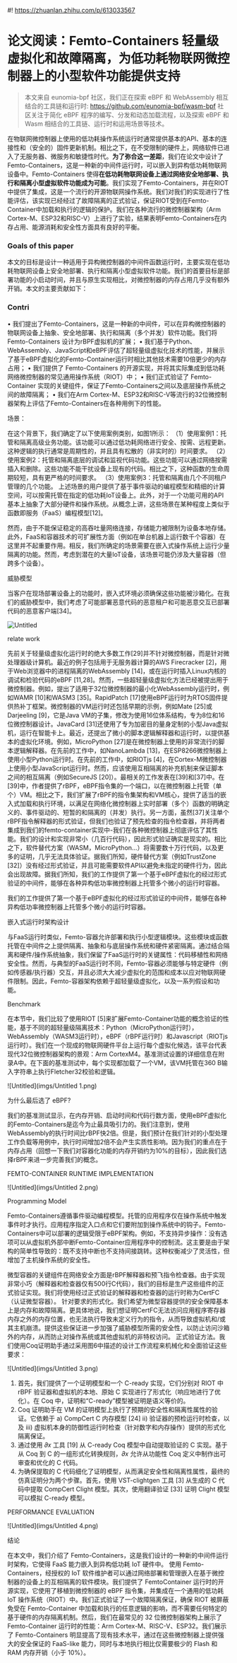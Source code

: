 #! https://zhuanlan.zhihu.com/p/613033567
# 论文阅读：Femto-Containers 轻量级虚拟化和故障隔离，为低功耗物联网微控制器上的小型软件功能提供支持

> 本文来自 eunomia-bpf 社区，我们正在探索 eBPF 和 WebAssembly 相互结合的工具链和运行时: <https://github.com/eunomia-bpf/wasm-bpf> 社区关注于简化 eBPF 程序的编写、分发和动态加载流程，以及探索 eBPF 和 Wasm 相结合的工具链、运行时和运用场景等技术。

在物联网微控制器上使用的低功耗操作系统运行时通常提供基本的API、基本的连接性和（安全的）固件更新机制。相比之下，在不受限制的硬件上，网络软件已进入了无服务器、微服务和敏捷性时代。**为了弥合这一差距**，我们在论文中设计了 Femto-Containers，这是一种新的中间件运行时，可以嵌入到异构低功耗物联网设备中。Femto-Containers 使得**在低功耗物联网设备上通过网络安全地部署、执行和隔离小型虚拟软件功能成为可能**。我们实现了Femto-Containers，并在RIOT中提供了集成，这是一个流行的开源物联网操作系统。我们对我们的实现进行了性能评估，该实现已经经过了故障隔离的正式验证，保证RIOT受到在Femto-Container中加载和执行的逻辑的保护。我们在各种流行的微控制器架构（Arm Cortex-M、ESP32和RISC-V）上进行了实验，结果表明Femto-Containers在内存占用、能源消耗和安全性方面具有良好的平衡。

### Goals of this paper

本文的目标是设计一种适用于异构微控制器的中间件函数运行时，主要实现在低功耗物联网设备上安全地部署、执行和隔离小型虚拟软件功能。我们的首要目标是部署功能的小启动时间，并且与原生实现相比，对微控制器的内存占用几乎没有额外开销。本文的主要贡献如下：

### Contri

• 我们提出了Femto-Containers，这是一种新的中间件，可以在异构微控制器的物联网设备上抽象、安全地部署、执行和隔离（多个并发）软件功能。我们将 Femto-Containers 设计为rBPF虚拟机的扩展；
• 我们基于Python、WebAssembly、JavaScript和eBPF评估了超轻量级虚拟化技术的性能，并展示了基于eBPF虚拟化的Femto-Container运行时相比其他技术需要10倍更少的内存占用；
• 我们提供了 Femto-Containers 的开源实现，并将其实际集成到低功耗网络微控制器的常见通用操作系统（RIOT）中；
• 我们正式验证了 Femto-Container 实现的关键组件，保证了Femto-Containers之间以及底层操作系统之间的故障隔离；
• 我们在Arm Cortex-M、ESP32和RISC-V等流行的32位微控制器架构上评估了Femto-Containers在各种用例下的性能。

场景：

在这个背景下，我们确定了以下使用案例类别，如图1所示：
（1）使用案例1：托管和隔离高级业务功能。该功能可以通过低功耗网络进行安全、按需、远程更新。这种逻辑的执行通常是周期性的，并且具有松散的（非实时的）时间要求。
（2）使用案例2：托管和隔离底层的调试和监视代码功能。这些功能可以通过网络按需插入和删除。这些功能不能干扰设备上现有的代码。相比之下，这种函数的生命周期较短，具有更严格的时间要求。
（3）使用案例3：托管和隔离由几个不同租户管理的几个功能。
上述场景的用户提供了基于事件驱动的编程模型和精细的计算空间，可以按需托管在指定的低功耗IoT设备上。此外，对于一个功能可用的API基本上抽象了大部分硬件和操作系统。从概念上讲，这些场景在某种程度上类似于函数即服务（FaaS）编程模型[12]。

然而，由于不能保证稳定的高吞吐量网络连接，存储能力被限制为设备本地存储。此外，FaaS和容器技术的可扩展性方面（例如在单台机器上运行数千个容器）在这里并不起重要作用。相反，我们所确定的场景需要在嵌入式操作系统上运行少量隔离的功能。然而，考虑到潜在的大量IoT设备，该场景可能仍涉及大量容器（但跨多个设备）。

威胁模型

当客户在现场部署设备上的功能时，嵌入式环境必须确保这些功能被沙箱化。在我们的威胁模型中，我们考虑了可能部署恶意代码的恶意租户和可能恶意交互已部署代码的恶意客户端[34]。

![Untitled](imgs/Untitled.png)

relate work

先前关于轻量级虚拟化运行时的绝大多数工作[29]并不针对微控制器，而是针对微处理器级计算机。最近的例子包括用于无服务器计算的AWS Firecracker [2]，用于Web浏览器中的进程隔离的WebAssembly [14]，或在运行时插入Linux内核的调试和检验代码的eBPF [11,28]。然而，一些超轻量级虚拟化方法已经被提出用于微控制器。例如，提出了适用于32位微控制器的最小化WebAssembly运行时，例如WAMR [10]和WASM3 [35]。RapidPatch [17]使用eBPF运行时为RTOS固件提供热补丁框架。微控制器的VM运行时还包括早期的示例，例如Mate [25]或Darjeeling [9]，它是Java VM的子集，修改为使用16位体系结构，专为8位和16位微控制器设计。JavaCard [31]还使用了专为加密目的量身定制的小型Java虚拟机，运行在智能卡上。最近，还提出了微小的脚本逻辑解释器和运行时，以提供基本的虚拟化环境。例如，MicroPython [27]是在微控制器上使用的非常流行的脚本逻辑解释器。在先前的工作中，如NanoLambda [13]，在ESP8266微控制器上使用小型Python运行时。在先前的工作中，如RIOTjs [4]，在Cortex-M微控制器上使用小型JavaScript运行时。然而，应该使用互相隔离的补充机制来保证脚本之间的相互隔离（例如SecureJS [20]）。最相关的工作发表在[39]和[37]中。在[39]中，作者提供了rBPF，eBPF指令集的一个端口，以在微控制器上托管（单个）VM。相比之下，我们扩展了rBPF的指令集架构和VM核心，提供了适当的嵌入式加载和执行环境，以满足在网络化微控制器上实时部署（多个）函数的明确定义的、事件驱动的、短暂的和隔离的（并发）执行。另一方面，虽然[37]关注单个rBPF指令解释器的形式验证，但我们也验证了预先检查的指令检查器，并将两者集成到我们的femto-container实现中-我们在各种微控制器上彻底评估了其性能。我们的设计和实现非常小（几百行代码），因此形式验证确实是现实的。相比之下，软件替代方案（WASM，MicroPython...）将需要数十万行代码，以及更多的证明，几乎无法具体验证。据我们所知，硬件替代方案（例如TrustZone [32]）没有经过形式验证，并且可能需要软件API以避免未指定的硬件行为，因此会出现故障。据我们所知，我们的工作提供了第一个基于eBPF虚拟化的经过形式验证的中间件，能够在各种异构低功率微控制器上托管多个微小的运行时容器。

我们的工作提供了第一个基于eBPF虚拟化的经过形式验证的中间件，能够在各种异构低功率微控制器上托管多个微小的运行时容器。

嵌入式运行时架构设计

与FaaS运行时类似，Femto-容器允许部署和执行小型逻辑模块。这些模块或函数托管在中间件之上提供隔离、抽象和与底层操作系统和硬件紧密隔离。通过结合隔离和硬件/操作系统抽象，我们保留了FaaS运行时的关键属性：代码移植性和网络安全性。然而，与典型的FaaS运行时不同，Femto-容器必须能够与特定硬件（例如传感器/执行器）交互，并且必须大大减少虚拟化的范围和成本以应对物联网硬件限制。因此，Femto-容器架构依赖于超轻量级虚拟化，以及一系列假设和功能。

Benchmark

在本节中，我们比较了使用RIOT [5]来扩展Femto-Container功能的概念验证的性能，基于不同的超轻量级隔离技术：Python（MicroPython运行时），WebAssembly（WASM3运行时），eBPF（rBPF运行时）和Javascript（RIOTjs运行时）。我们在一个现成的物联网硬件平台上运行每个虚拟化候选，该平台代表现代32位微控制器架构的景观：Arm CortexM4。基准测试设置的详细信息在附录A中。在下面的基准测试中，每个实现都加载了一个VM，该VM托管在360 B输入字符串上执行Fletcher32校验和逻辑。

![Untitled](imgs/Untitled 1.png)

为什么最后选了 eBPF?

我们的基准测试显示，在内存开销、启动时间和代码行数方面，使用eBPF虚拟化的Femto-Containers是迄今为止最具吸引力的。我们注意到，使用WebAssembly的执行时间比rBPF快2倍。但是，我们预计在我们针对的小型处理工作负载等用例中，执行时间增加2倍不会产生实质性影响。因为我们的重点在于内存占用（回想一下我们对容器化功能的内存开销约为10%的目标），因此我们选择rBPF来进一步完善我们的概念。

FEMTO-CONTAINER RUNTIME IMPLEMENTATION

![Untitled](imgs/Untitled 2.png)

Programming Model

Femto-Containers遵循事件驱动编程模型。托管的应用程序仅在操作系统中触发事件时才执行。应用程序指定入口点和它们要附加到操作系统中的钩子。Femto-Containers中可以部署的逻辑受限于eBPF架构。例如，不支持异步操作：没有选项可以从虚拟机外部中断Femto-Container应用程序中的控制流。这主要是由于架构的简单性导致的：既不支持中断也不支持间接跳转。这种权衡减少了灵活性，但增加了主机操作系统的安全性。

微型容器的关键组件在网络安全方面是rBPF解释器和预飞指令检查器。由于实现非常小巧（解释器和检查器仅有500行C代码），我们的目标是生产这些组件的正式验证实现。我们将使用经过正式验证的解释器和检查器的运行时称为CertFC（认证微型容器）。
针对要求的形式化。我们希望为微型容器提供的安全保障基本上是内存和故障隔离。更具体地说，我们想证明CertFC无法访问应用程序寄存器内存之外的内存位置，也无法执行导致未定义行为的指令，从而导致虚拟机和/或其主机崩溃。提供这些保证进一步加强了威胁模型所需的安全性，以防止访问沙箱外的内存，从而防止对操作系统或其他虚拟机的非特权访问。
正式验证方法。我们使用Coq证明助手通过采用图6中描述的设计工作流程来机械化和全面验证这些要求：

![Untitled](imgs/Untitled 3.png)

1. 首先，我们提供了一个证明模型和一个 C-ready 实现，它们分别对 RIOT 中 rBPF 验证器和虚拟机的本地、原始 C 实现进行了形式化（响应地进行了优化）。在 Coq 中，证明和“C-ready”模型被证明是语义等价的。
2. Coq 证明助手在 VM 的证明模型上执行了预期的安全性和隔离性属性的验证。它依赖于 a) CompCert C 内存模型 [24] ii) 验证器的预检运行时检查，以及 iii) 虚拟机本身的防御性运行时检查（针对数字和内存操作）提供的形式化隔离保证。
3. 通过使用 𝜕𝑥 工具 [19] 从 C-ready Coq 模型中自动提取验证的 C 实现。基于从 Coq 到 C 的一组形式化转换规则，𝜕𝑥 允许从功能性 Coq 定义中制作出可审查和优化的 C 代码。
4. 为确保提取的 C 代码细化了证明模型，从而满足安全性和隔离性属性，最终的仿真证明分为两个步骤。首先，使用 VST-clightgen 工具 [3] 从生成的 C 代码中提取 CompCert Clight 模型。其次，使用翻译验证 [33] 证明 Clight 模型可以模拟 C-ready 模型。

PERFORMANCE EVALUATION

![Untitled](imgs/Untitled 4.png)

结论

在本文中，我们介绍了 Femto-Containers，这是我们设计的一种新的中间件运行时架构，它使得 FaaS 能力嵌入到异构低功耗 IoT 硬件中。
使用 Femto-Containers，经授权的 IoT 软件维护者可以通过网络部署和管理嵌入在基于微控制器的设备上的互相隔离的软件模块。我们提供了 FemtoContainer 运行时的开源实现，它使用了移植到微控制器的 eBPF 指令集，并集成在一个通用的低功耗 IoT 操作系统（RIOT）中。我们正式验证了一个故障隔离保证，确保 RIOT 被屏蔽免受在 Femto-Container 中加载和执行的任意逻辑的影响，而不需要任何特定的基于硬件的内存隔离机制。然后，我们在最常见的 32 位微控制器架构上展示了 Femto-Container 运行时的性能：Arm Cortex-M、RISC-V、ESP32。我们展示了 Femto-Containers 明显提高了现有技术水平，通过在这些微控制器上提供强大的安全保证的 FaaS-like 能力，同时与本地执行相比仅需要极少的 Flash 和 RAM 内存开销（小于 10%）。
